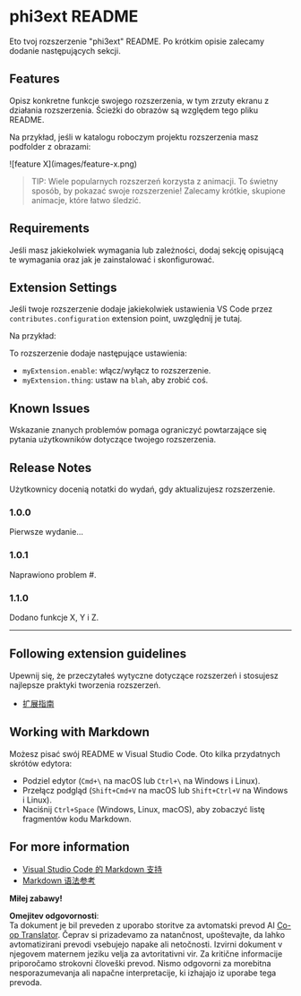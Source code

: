 <!--
CO_OP_TRANSLATOR_METADATA:
{
  "original_hash": "be0b2937160c486180ded27e4f14adeb",
  "translation_date": "2025-05-09T04:54:23+00:00",
  "source_file": "code/07.Lab/01/AIPC/extensions/phi3ext/README.md",
  "language_code": "sl"
}
-->
# phi3ext README

Eto tvoj rozszerzenie "phi3ext" README. Po krótkim opisie zalecamy dodanie następujących sekcji.

## Features

Opisz konkretne funkcje swojego rozszerzenia, w tym zrzuty ekranu z działania rozszerzenia. Ścieżki do obrazów są względem tego pliku README.

Na przykład, jeśli w katalogu roboczym projektu rozszerzenia masz podfolder z obrazami:

\!\[feature X\]\(images/feature-x.png\)

> TIP: Wiele popularnych rozszerzeń korzysta z animacji. To świetny sposób, by pokazać swoje rozszerzenie! Zalecamy krótkie, skupione animacje, które łatwo śledzić.

## Requirements

Jeśli masz jakiekolwiek wymagania lub zależności, dodaj sekcję opisującą te wymagania oraz jak je zainstalować i skonfigurować.

## Extension Settings

Jeśli twoje rozszerzenie dodaje jakiekolwiek ustawienia VS Code przez `contributes.configuration` extension point, uwzględnij je tutaj.

Na przykład:

To rozszerzenie dodaje następujące ustawienia:

* `myExtension.enable`: włącz/wyłącz to rozszerzenie.
* `myExtension.thing`: ustaw na `blah`, aby zrobić coś.

## Known Issues

Wskazanie znanych problemów pomaga ograniczyć powtarzające się pytania użytkowników dotyczące twojego rozszerzenia.

## Release Notes

Użytkownicy docenią notatki do wydań, gdy aktualizujesz rozszerzenie.

### 1.0.0

Pierwsze wydanie...

### 1.0.1

Naprawiono problem #.

### 1.1.0

Dodano funkcje X, Y i Z.

---

## Following extension guidelines

Upewnij się, że przeczytałeś wytyczne dotyczące rozszerzeń i stosujesz najlepsze praktyki tworzenia rozszerzeń.

* [扩展指南](https://code.visualstudio.com/api/references/extension-guidelines?WT.mc_id=aiml-137032-kinfeylo)

## Working with Markdown

Możesz pisać swój README w Visual Studio Code. Oto kilka przydatnych skrótów edytora:

* Podziel edytor (`Cmd+\` na macOS lub `Ctrl+\` na Windows i Linux).
* Przełącz podgląd (`Shift+Cmd+V` na macOS lub `Shift+Ctrl+V` na Windows i Linux).
* Naciśnij `Ctrl+Space` (Windows, Linux, macOS), aby zobaczyć listę fragmentów kodu Markdown.

## For more information

* [Visual Studio Code 的 Markdown 支持](http://code.visualstudio.com/docs/languages/markdown?WT.mc_id=aiml-137032-kinfeylo)
* [Markdown 语法参考](https://help.github.com/articles/markdown-basics/)

**Miłej zabawy!**

**Omejitev odgovornosti**:  
Ta dokument je bil preveden z uporabo storitve za avtomatski prevod AI [Co-op Translator](https://github.com/Azure/co-op-translator). Čeprav si prizadevamo za natančnost, upoštevajte, da lahko avtomatizirani prevodi vsebujejo napake ali netočnosti. Izvirni dokument v njegovem maternem jeziku velja za avtoritativni vir. Za kritične informacije priporočamo strokovni človeški prevod. Nismo odgovorni za morebitna nesporazumevanja ali napačne interpretacije, ki izhajajo iz uporabe tega prevoda.